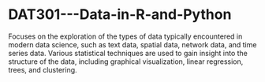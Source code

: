 # DAT301---Data-in-R-and-Python
Focuses on the exploration of the types of data typically encountered in modern data science, such as text data, spatial data, network data, and time series data. Various statistical techniques are used to gain insight into the structure of the data, including graphical visualization, linear regression, trees, and clustering.
